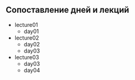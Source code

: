 ## Сопоставление дней и лекций

* lecture01
    + day01
* lecture02
    + day02
    + day03
* lecture03
    + day03
    + day04

